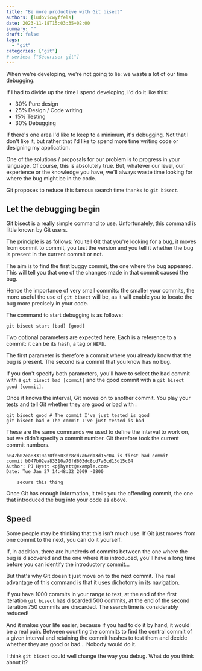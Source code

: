 ```yaml
---
title: "Be more productive with Git bisect"
authors: [ludovicwyffels]
date: 2023-11-18T15:03:35+02:00
summary: ""
draft: false
tags:
  - "git"
categories: ["git"]
# series: ["Sécuriser git"]
---
```


When we're developing, we're not going to lie: we waste a lot of our time debugging.

If I had to divide up the time I spend developing, I'd do it like this:

- 30% Pure design
- 25% Design / Code writing
- 15% Testing
- 30% Debugging

If there's one area I'd like to keep to a minimum, it's debugging. Not that I don't like it, but rather that I'd like to spend more time writing code or designing my application.

One of the solutions / proposals for our problem is to progress in your language. Of course, this is absolutely true. But, whatever our level, our experience or the knowledge you have, we'll always waste time looking for where the bug might be in the code.

Git proposes to reduce this famous search time thanks to `git bisect`.

## Let the debugging begin

Git bisect is a really simple command to use. Unfortunately, this command is little known by Git users.

The principle is as follows: You tell Git that you're looking for a bug, it moves from commit to commit, you test the version and you tell it whether the bug is present in the current commit or not.

The aim is to find the first buggy commit, the one where the bug appeared. This will tell you that one of the changes made in that commit caused the bug.

Hence the importance of very small commits: the smaller your commits, the more useful the use of `git bisect` will be, as it will enable you to locate the bug more precisely in your code.

The command to start debugging is as follows:

```shell
git bisect start [bad] [good]
```

Two optional parameters are expected here. Each is a reference to a commit: it can be its hash, a tag or `HEAD`.

The first parameter is therefore a commit where you already know that the bug is present. The second is a commit that you know has no bug.

If you don't specify both parameters, you'll have to select the bad commit with a `git bisect bad [commit]` and the good commit with a `git bisect good [commit]`.

Once it knows the interval, Git moves on to another commit. You play your tests and tell Git whether they are good or bad with :

```shell
git bisect good # The commit I've just tested is good
git bisect bad # The commit I've just tested is bad
```

These are the same commands we used to define the interval to work on, but we didn't specify a commit number. Git therefore took the current commit numbers.

```text
b047b02ea83310a70fd603dc8cd7a6cd13d15c04 is first bad commit
commit b047b02ea83310a70fd603dc8cd7a6cd13d15c04
Author: PJ Hyett <pjhyett@example.com>
Date: Tue Jan 27 14:48:32 2009 -0800

    secure this thing
```

Once Git has enough information, it tells you the offending commit, the one that introduced the bug into your code as above.

## Speed

Some people may be thinking that this isn't much use. If Git just moves from one commit to the next, you can do it yourself.

If, in addition, there are hundreds of commits between the one where the bug is discovered and the one where it is introduced, you'll have a long time before you can identify the introductory commit...

But that's why Git doesn't just move on to the next commit. The real advantage of this command is that it uses dichotomy in its navigation.

If you have 1000 commits in your range to test, at the end of the first iteration `git bisect` has discarded 500 commits, at the end of the second iteration 750 commits are discarded. The search time is considerably reduced!

And it makes your life easier, because if you had to do it by hand, it would be a real pain. Between counting the commits to find the central commit of a given interval and retaining the commit hashes to test them and decide whether they are good or bad... Nobody would do it.

I think `git bisect` could well change the way you debug. What do you think about it?
